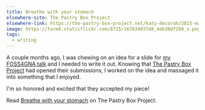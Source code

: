 ```yaml
---
title: Breathe with your stomach
elsewhere-site: The Pastry Box Project
elsewhere-link: https://the-pastry-box-project.net/katy-decorah/2015-march-29
image: https://farm9.staticflickr.com/8715/16783493748_4db30df288_o.png
tags:
  - writing
---
```


A couple months ago, I was chewing on an idea for a slide for [my FOSS4GNA talk](/code/writing-for-everyone/) and I needed to write it out. Knowing that [The Pastry Box Project](https://the-pastry-box-project.net/) had opened their submissions, I worked on the idea and massaged it into something that I enjoyed.

I'm so honored and excited that they accepted my piece!

Read [Breathe with your stomach](https://the-pastry-box-project.net/katy-decorah/2015-march-29) on The Pastry Box Project.
